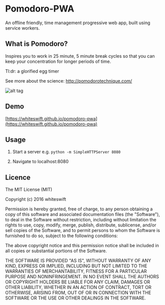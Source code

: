 # Pomodoro-PWA

An offline friendly, time management progressive web app, built using service workers.

## What is Pomodoro?

Inspires you to work in 25 minute, 5 minute break cycles so that you can keep your concentration for longer periods of time.

Tl:dr: a glorified egg timer

See more about the science: http://pomodorotechnique.com/

![alt tag](https://raw.githubusercontent.com/whiteswift/pomodoro-pwa/master/assets/images/wallpaper.png)

## Demo
[https://whiteswift.github.io/pomodoro-pwa](https://whiteswift.github.io/pomodoro-pwa)

## Usage

1. Start a server e.g. `python -m SimpleHTTPServer 8080`

2. Navigate to localhost:8080

## Licence

The MIT License (MIT)

Copyright (c) 2016 whiteswift

Permission is hereby granted, free of charge, to any person obtaining a copy
of this software and associated documentation files (the "Software"), to deal
in the Software without restriction, including without limitation the rights
to use, copy, modify, merge, publish, distribute, sublicense, and/or sell
copies of the Software, and to permit persons to whom the Software is
furnished to do so, subject to the following conditions:

The above copyright notice and this permission notice shall be included in all
copies or substantial portions of the Software.

THE SOFTWARE IS PROVIDED "AS IS", WITHOUT WARRANTY OF ANY KIND, EXPRESS OR
IMPLIED, INCLUDING BUT NOT LIMITED TO THE WARRANTIES OF MERCHANTABILITY,
FITNESS FOR A PARTICULAR PURPOSE AND NONINFRINGEMENT. IN NO EVENT SHALL THE
AUTHORS OR COPYRIGHT HOLDERS BE LIABLE FOR ANY CLAIM, DAMAGES OR OTHER
LIABILITY, WHETHER IN AN ACTION OF CONTRACT, TORT OR OTHERWISE, ARISING FROM,
OUT OF OR IN CONNECTION WITH THE SOFTWARE OR THE USE OR OTHER DEALINGS IN THE
SOFTWARE.
